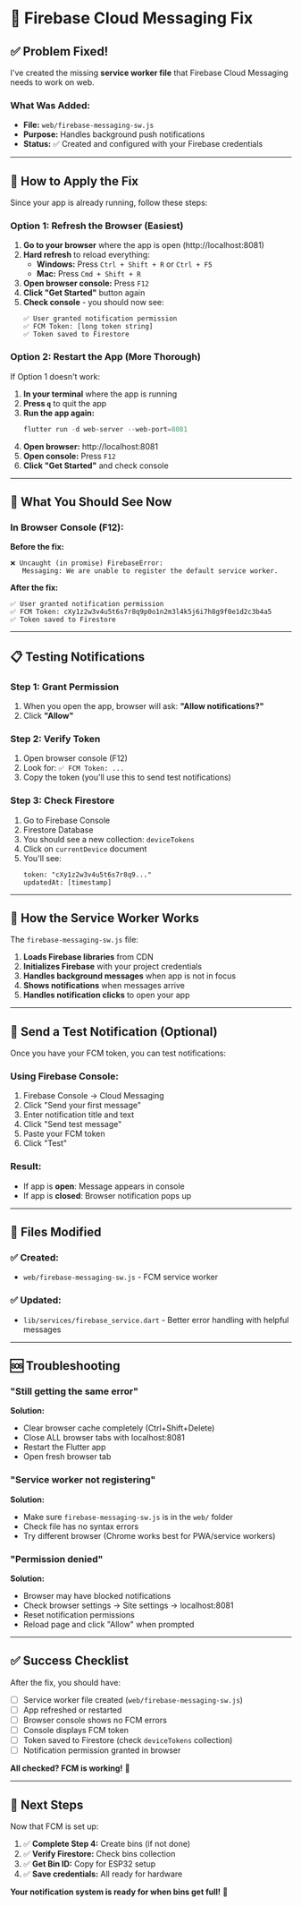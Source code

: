 # 🔔 Firebase Cloud Messaging Fix

## ✅ Problem Fixed!

I've created the missing **service worker file** that Firebase Cloud Messaging needs to work on web.

### What Was Added:
- **File:** `web/firebase-messaging-sw.js`
- **Purpose:** Handles background push notifications
- **Status:** ✅ Created and configured with your Firebase credentials

---

## 🔄 How to Apply the Fix

Since your app is already running, follow these steps:

### Option 1: Refresh the Browser (Easiest)

1. **Go to your browser** where the app is open (http://localhost:8081)
2. **Hard refresh** to reload everything:
   - **Windows:** Press `Ctrl + Shift + R` or `Ctrl + F5`
   - **Mac:** Press `Cmd + Shift + R`
3. **Open browser console:** Press `F12`
4. **Click "Get Started"** button again
5. **Check console** - you should now see:
   ```
   ✅ User granted notification permission
   ✅ FCM Token: [long token string]
   ✅ Token saved to Firestore
   ```

### Option 2: Restart the App (More Thorough)

If Option 1 doesn't work:

1. **In your terminal** where the app is running
2. **Press `q`** to quit the app
3. **Run the app again:**
   ```powershell
   flutter run -d web-server --web-port=8081
   ```
4. **Open browser:** http://localhost:8081
5. **Open console:** Press `F12`
6. **Click "Get Started"** and check console

---

## 🎯 What You Should See Now

### In Browser Console (F12):

**Before the fix:**
```
❌ Uncaught (in promise) FirebaseError: 
   Messaging: We are unable to register the default service worker.
```

**After the fix:**
```
✅ User granted notification permission
✅ FCM Token: cXy1z2w3v4u5t6s7r8q9p0o1n2m3l4k5j6i7h8g9f0e1d2c3b4a5
✅ Token saved to Firestore
```

---

## 📋 Testing Notifications

### Step 1: Grant Permission
1. When you open the app, browser will ask: **"Allow notifications?"**
2. Click **"Allow"**

### Step 2: Verify Token
1. Open browser console (F12)
2. Look for: `✅ FCM Token: ...`
3. Copy the token (you'll use this to send test notifications)

### Step 3: Check Firestore
1. Go to Firebase Console
2. Firestore Database
3. You should see a new collection: `deviceTokens`
4. Click on `currentDevice` document
5. You'll see:
   ```
   token: "cXy1z2w3v4u5t6s7r8q9..."
   updatedAt: [timestamp]
   ```

---

## 🚀 How the Service Worker Works

The `firebase-messaging-sw.js` file:

1. **Loads Firebase libraries** from CDN
2. **Initializes Firebase** with your project credentials
3. **Handles background messages** when app is not in focus
4. **Shows notifications** when messages arrive
5. **Handles notification clicks** to open your app

---

## 🧪 Send a Test Notification (Optional)

Once you have your FCM token, you can test notifications:

### Using Firebase Console:
1. Firebase Console → Cloud Messaging
2. Click "Send your first message"
3. Enter notification title and text
4. Click "Send test message"
5. Paste your FCM token
6. Click "Test"

### Result:
- If app is **open**: Message appears in console
- If app is **closed**: Browser notification pops up

---

## 📁 Files Modified

### ✅ Created:
- `web/firebase-messaging-sw.js` - FCM service worker

### ✅ Updated:
- `lib/services/firebase_service.dart` - Better error handling with helpful messages

---

## 🆘 Troubleshooting

### "Still getting the same error"
**Solution:** 
- Clear browser cache completely (Ctrl+Shift+Delete)
- Close ALL browser tabs with localhost:8081
- Restart the Flutter app
- Open fresh browser tab

### "Service worker not registering"
**Solution:**
- Make sure `firebase-messaging-sw.js` is in the `web/` folder
- Check file has no syntax errors
- Try different browser (Chrome works best for PWA/service workers)

### "Permission denied"
**Solution:**
- Browser may have blocked notifications
- Check browser settings → Site settings → localhost:8081
- Reset notification permissions
- Reload page and click "Allow" when prompted

---

## ✅ Success Checklist

After the fix, you should have:

- [ ] Service worker file created (`web/firebase-messaging-sw.js`)
- [ ] App refreshed or restarted
- [ ] Browser console shows no FCM errors
- [ ] Console displays FCM token
- [ ] Token saved to Firestore (check `deviceTokens` collection)
- [ ] Notification permission granted in browser

**All checked? FCM is working!** 🎉

---

## 🎯 Next Steps

Now that FCM is set up:

1. ✅ **Complete Step 4:** Create bins (if not done)
2. ✅ **Verify Firestore:** Check bins collection
3. ✅ **Get Bin ID:** Copy for ESP32 setup
4. ✅ **Save credentials:** All ready for hardware

**Your notification system is ready for when bins get full!** 🔔
